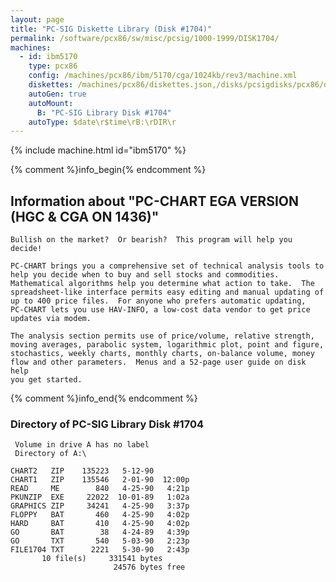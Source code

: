 ```yaml
---
layout: page
title: "PC-SIG Diskette Library (Disk #1704)"
permalink: /software/pcx86/sw/misc/pcsig/1000-1999/DISK1704/
machines:
  - id: ibm5170
    type: pcx86
    config: /machines/pcx86/ibm/5170/cga/1024kb/rev3/machine.xml
    diskettes: /machines/pcx86/diskettes.json,/disks/pcsigdisks/pcx86/diskettes.json
    autoGen: true
    autoMount:
      B: "PC-SIG Library Disk #1704"
    autoType: $date\r$time\rB:\rDIR\r
---
```


{% include machine.html id="ibm5170" %}

{% comment %}info_begin{% endcomment %}

## Information about "PC-CHART EGA VERSION (HGC & CGA ON 1436)"

    Bullish on the market?  Or bearish?  This program will help you decide!
    
    PC-CHART brings you a comprehensive set of technical analysis tools to
    help you decide when to buy and sell stocks and commodities.
    Mathematical algorithms help you determine what action to take.  The
    spreadsheet-like interface permits easy editing and manual updating of
    up to 400 price files.  For anyone who prefers automatic updating,
    PC-CHART lets you use HAV-INFO, a low-cost data vendor to get price
    updates via modem.
    
    The analysis section permits use of price/volume, relative strength,
    moving averages, parabolic system, logarithmic plot, point and figure,
    stochastics, weekly charts, monthly charts, on-balance volume, money
    flow and other parameters.  Menus and a 52-page user guide on disk help
    you get started.
{% comment %}info_end{% endcomment %}


### Directory of PC-SIG Library Disk #1704

     Volume in drive A has no label
     Directory of A:\

    CHART2   ZIP    135223   5-12-90
    CHART1   ZIP    135546   2-01-90  12:00p
    READ     ME        840   4-25-90   4:21p
    PKUNZIP  EXE     22022  10-01-89   1:02a
    GRAPHICS ZIP     34241   4-25-90   3:37p
    FLOPPY   BAT       460   4-25-90   4:02p
    HARD     BAT       410   4-25-90   4:02p
    GO       BAT        38   4-24-89   4:39p
    GO       TXT       540   5-03-90   2:23p
    FILE1704 TXT      2221   5-30-90   2:43p
           10 file(s)     331541 bytes
                           24576 bytes free
